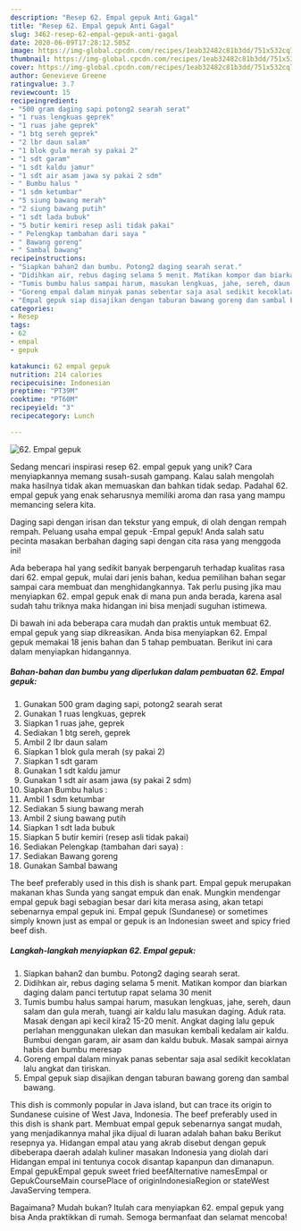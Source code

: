 ```yaml
---
description: "Resep 62. Empal gepuk Anti Gagal"
title: "Resep 62. Empal gepuk Anti Gagal"
slug: 3462-resep-62-empal-gepuk-anti-gagal
date: 2020-06-09T17:28:12.505Z
image: https://img-global.cpcdn.com/recipes/1eab32482c81b3dd/751x532cq70/62-empal-gepuk-foto-resep-utama.jpg
thumbnail: https://img-global.cpcdn.com/recipes/1eab32482c81b3dd/751x532cq70/62-empal-gepuk-foto-resep-utama.jpg
cover: https://img-global.cpcdn.com/recipes/1eab32482c81b3dd/751x532cq70/62-empal-gepuk-foto-resep-utama.jpg
author: Genevieve Greene
ratingvalue: 3.7
reviewcount: 15
recipeingredient:
- "500 gram daging sapi potong2 searah serat"
- "1 ruas lengkuas geprek"
- "1 ruas jahe geprek"
- "1 btg sereh geprek"
- "2 lbr daun salam"
- "1 blok gula merah sy pakai 2"
- "1 sdt garam"
- "1 sdt kaldu jamur"
- "1 sdt air asam jawa sy pakai 2 sdm"
- " Bumbu halus "
- "1 sdm ketumbar"
- "5 siung bawang merah"
- "2 siung bawang putih"
- "1 sdt lada bubuk"
- "5 butir kemiri resep asli tidak pakai"
- " Pelengkap tambahan dari saya "
- " Bawang goreng"
- " Sambal bawang"
recipeinstructions:
- "Siapkan bahan2 dan bumbu. Potong2 daging searah serat."
- "Didihkan air, rebus daging selama 5 menit. Matikan kompor dan biarkan daging dalam panci tertutup rapat selama 30 menit"
- "Tumis bumbu halus sampai harum, masukan lengkuas, jahe, sereh, daun salam dan gula merah, tuangi air kaldu lalu masukan daging. Aduk rata. Masak dengan api kecil kira2 15-20 menit. Angkat daging lalu gepuk perlahan menggunakan ulekan dan masukan kembali kedalam air kaldu. Bumbui dengan garam, air asam dan kaldu bubuk. Masak sampai airnya habis dan bumbu meresap"
- "Goreng empal dalam minyak panas sebentar saja asal sedikit kecoklatan lalu angkat dan tiriskan."
- "Empal gepuk siap disajikan dengan taburan bawang goreng dan sambal bawang."
categories:
- Resep
tags:
- 62
- empal
- gepuk

katakunci: 62 empal gepuk 
nutrition: 214 calories
recipecuisine: Indonesian
preptime: "PT39M"
cooktime: "PT60M"
recipeyield: "3"
recipecategory: Lunch

---
```



![62. Empal gepuk](https://img-global.cpcdn.com/recipes/1eab32482c81b3dd/751x532cq70/62-empal-gepuk-foto-resep-utama.jpg)

Sedang mencari inspirasi resep 62. empal gepuk yang unik? Cara menyiapkannya memang susah-susah gampang. Kalau salah mengolah maka hasilnya tidak akan memuaskan dan bahkan tidak sedap. Padahal 62. empal gepuk yang enak seharusnya memiliki aroma dan rasa yang mampu memancing selera kita.

Daging sapi dengan irisan dan tekstur yang empuk, di olah dengan rempah rempah. Peluang usaha empal gepuk -Empal gepuk! Anda salah satu pecinta masakan berbahan daging sapi dengan cita rasa yang menggoda ini!

Ada beberapa hal yang sedikit banyak berpengaruh terhadap kualitas rasa dari 62. empal gepuk, mulai dari jenis bahan, kedua pemilihan bahan segar sampai cara membuat dan menghidangkannya. Tak perlu pusing jika mau menyiapkan 62. empal gepuk enak di mana pun anda berada, karena asal sudah tahu triknya maka hidangan ini bisa menjadi suguhan istimewa.


Di bawah ini ada beberapa cara mudah dan praktis untuk membuat 62. empal gepuk yang siap dikreasikan. Anda bisa menyiapkan 62. Empal gepuk memakai 18 jenis bahan dan 5 tahap pembuatan. Berikut ini cara dalam menyiapkan hidangannya.

<!--inarticleads1-->

##### Bahan-bahan dan bumbu yang diperlukan dalam pembuatan 62. Empal gepuk:

1. Gunakan 500 gram daging sapi, potong2 searah serat
1. Gunakan 1 ruas lengkuas, geprek
1. Siapkan 1 ruas jahe, geprek
1. Sediakan 1 btg sereh, geprek
1. Ambil 2 lbr daun salam
1. Siapkan 1 blok gula merah (sy pakai 2)
1. Siapkan 1 sdt garam
1. Gunakan 1 sdt kaldu jamur
1. Gunakan 1 sdt air asam jawa (sy pakai 2 sdm)
1. Siapkan  Bumbu halus :
1. Ambil 1 sdm ketumbar
1. Sediakan 5 siung bawang merah
1. Ambil 2 siung bawang putih
1. Siapkan 1 sdt lada bubuk
1. Siapkan 5 butir kemiri (resep asli tidak pakai)
1. Sediakan  Pelengkap (tambahan dari saya) :
1. Sediakan  Bawang goreng
1. Gunakan  Sambal bawang


The beef preferably used in this dish is shank part. Empal gepuk merupakan makanan khas Sunda yang sangat empuk dan enak. Mungkin mendengar empal gepuk bagi sebagian besar dari kita merasa asing, akan tetapi sebenarnya empal gepuk ini. Empal gepuk (Sundanese) or sometimes simply known just as empal or gepuk is an Indonesian sweet and spicy fried beef dish. 

<!--inarticleads2-->

##### Langkah-langkah menyiapkan 62. Empal gepuk:

1. Siapkan bahan2 dan bumbu. Potong2 daging searah serat.
1. Didihkan air, rebus daging selama 5 menit. Matikan kompor dan biarkan daging dalam panci tertutup rapat selama 30 menit
1. Tumis bumbu halus sampai harum, masukan lengkuas, jahe, sereh, daun salam dan gula merah, tuangi air kaldu lalu masukan daging. Aduk rata. Masak dengan api kecil kira2 15-20 menit. Angkat daging lalu gepuk perlahan menggunakan ulekan dan masukan kembali kedalam air kaldu. Bumbui dengan garam, air asam dan kaldu bubuk. Masak sampai airnya habis dan bumbu meresap
1. Goreng empal dalam minyak panas sebentar saja asal sedikit kecoklatan lalu angkat dan tiriskan.
1. Empal gepuk siap disajikan dengan taburan bawang goreng dan sambal bawang.


This dish is commonly popular in Java island, but can trace its origin to Sundanese cuisine of West Java, Indonesia. The beef preferably used in this dish is shank part. Membuat empal gepuk sebenarnya sangat mudah, yang menjadikannya mahal jika dijual di luaran adalah bahan baku Berikut resepnya ya. Hidangan empal atau yang akrab disebut dengan gepuk dibeberapa daerah adalah kuliner masakan Indonesia yang diolah dari Hidangan empal ini tentunya cocok disantap kapanpun dan dimanapun. Empal gepukEmpal gepuk sweet fried beefAlternative namesEmpal or GepukCourseMain coursePlace of originIndonesiaRegion or stateWest JavaServing tempera. 

Bagaimana? Mudah bukan? Itulah cara menyiapkan 62. empal gepuk yang bisa Anda praktikkan di rumah. Semoga bermanfaat dan selamat mencoba!
